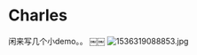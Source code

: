 # Charles


闲来写几个小demo。。
￼￼
![1536319088853.jpg](https://upload-images.jianshu.io/upload_images/939127-b9f20c638279f22a.jpg?imageMogr2/auto-orient/strip%7CimageView2/2/w/240)
